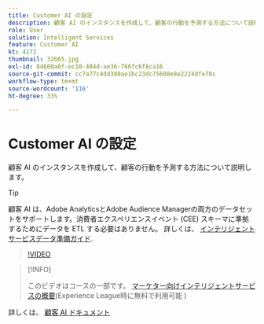 ```yaml
---
title: Customer AI の設定
description: 顧客 AI のインスタンスを作成して、顧客の行動を予測する方法について説明します。
role: User
solution: Intelligent Services
feature: Customer AI
kt: 4172
thumbnail: 32665.jpg
exl-id: 84600a0f-ec10-484d-ae36-766fc6f8ca16
source-git-commit: cc7a77c4dd380ae1bc23dc75608e8e2224dfe78c
workflow-type: tm+mt
source-wordcount: '116'
ht-degree: 33%

---
```


# Customer AI の設定

顧客 AI のインスタンスを作成して、顧客の行動を予測する方法について説明します。

>[!TIP]
>
>顧客 AI は、Adobe AnalyticsとAdobe Audience Managerの両方のデータセットをサポートします。消費者エクスペリエンスイベント (CEE) スキーマに準拠するためにデータを ETL する必要はありません。 詳しくは、 [インテリジェントサービスデータ準備ガイド](https://experienceleague.adobe.com/docs/experience-platform/intelligent-services/data-preparation.html).

>[!VIDEO](https://video.tv.adobe.com/v/32665?quality=12&learn=on)

>[!INFO]
>
> このビデオはコースの一部です。 [マーケター向けインテリジェントサービスの概要](https://experienceleague.adobe.com/?recommended=ExperiencePlatform-U-1-2020.1.intelligentservices)(Experience League時に無料で利用可能 )

詳しくは、 [顧客 AI ドキュメント](https://experienceleague.adobe.com/docs/experience-platform/intelligent-services/customer-ai/overview.html?lang=ja)
